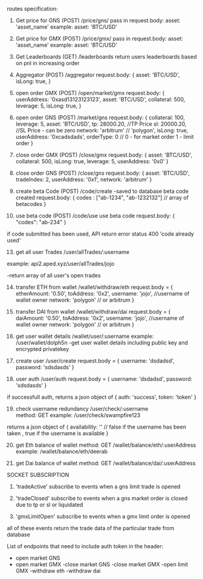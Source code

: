 routes specification: 


1. Get price for GNS (POST)
/price/gns/ 
pass in request.body:
asset: 'asset_name'
example:
asset: 'BTC/USD'

2. Get price for GMX (POST)
/price/gmx/ 
pass in request.body:
asset: 'asset_name'
example:
asset: 'BTC/USD'


3. Get Leaderboards (GET)
/leaderboards
return users leaderboards based on pnl in increasing order

4. Aggregator (POST)
/aggregator
request.body:
{
    asset: 'BTC/USD',
    isLong: true,
} 

5. open order GMX (POST)
/open/market/gmx
request.body:
{
   userAddress: '0xasd13123123123',
   asset: 'BTC/USD',
   collateral: 500,
   leverage: 5,
   isLong: true,
}

6. open order GNS (POST)
/market/gns
request.body:
{
    collateral: 100,
    leverage: 5,
    asset: 'BTC/USD',
    tp: 28000.20,  //TP Price
    sl: 20000.20,  //SL Price - can be zero
    network: 'arbitrum' // 'polygon',
    isLong: true,
    userAddress: '0xcadsdads',
    orderType: 0   // 0 - for market order  1 - limit order
}


8. close order GMX (POST) 
/close/gmx
request.body:
{
    asset: 'BTC/USD',
    collateral: 500,
    isLong: true,
    leverage: 5,
    userAddress: '0x0'
}

9. close order GNS (POST) 
/close/gns
request.body: 
{
    asset: 'BTC/USD',
    tradeIndex: 2,
    userAddress: '0x1',
    network: 'arbitrum'
}

10. create beta Code (POST)
/code/create
-saved to database beta code created
request.body: 
{
    codes : ["ab-1234", "ab-1232132"]  // array of betacodes
}

12. use beta code (POST)
/code/use
use beta code
request.body:
{
    "codes": "ab-234"
}

if code submitted has been used, API return error status 400 'code already used'


13. get all user Trades
/user/allTrades/:username

example: api2.aped.xyz/user/allTrades/jojo

-return array of all user's open trades

14. transfer ETH from wallet
/wallet/withdraw/eth
request.body = {
    etherAmount: '0.50',
    toAddress: '0x2',
    username: 'jojo', //username of wallet owner
    network: 'polygon'  // or arbitrum
}


15. transfer DAI from wallet
/wallet/withdraw/dai
request.body = {
    daiAmount: '0.50',
    toAddress: '0x2',
    username: 'jojo', //username of wallet owner
    network: 'polygon'  // or arbitrum
}

16. get user wallet details
/wallet/user/:username
example: /user/wallet/dolph5n
-get user wallet details including public key and encrypted privatekey

17. create user 
/user/create
request.body = {
    username: 'dsdadsd',
    password: 'sdsdasds'
}

18. user auth 
/user/auth
request.body = {
    username: 'dsdadsd',
    password: 'sdsdasds'
}


if successfull auth, returns a json object of {
    auth: 'success',
    token: 'token'
}


19. check username redundancy
/user/check/:username  
method: GET
example: /user/check/swampfire123

returns a json object of {
    availability: ''  // false if the username has been taken , true if the username is available
}

20. get Eth balance of wallet
method: GET
/wallet/balance/eth/:userAddress
example: /wallet/balance/eth/deerab

21. get Dai balance of wallet
method: GET
/wallet/balance/dai/:userAddress




SOCKET SUBSCRIPTION
1. 'tradeActive'
subscribe to events when a gns limit trade is opened

2. 'tradeClosed'
subscribe to events when a gns market order is closed due to tp or sl or liquidated

3. 'gmxLimitOpen'
subscribe to events when a gmx limit order is opened


all of these events return the trade data of the particular trade from database


List of endpoints that need to include auth token in the header:
- open market GNS 
- open market GMX
-close market GNS
-close market GMX
-open limit GMX
-withdraw eth
-withdraw dai

